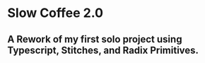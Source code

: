 # Slow Coffee 2.0

## A Rework of my first solo project using Typescript, Stitches, and Radix Primitives.
